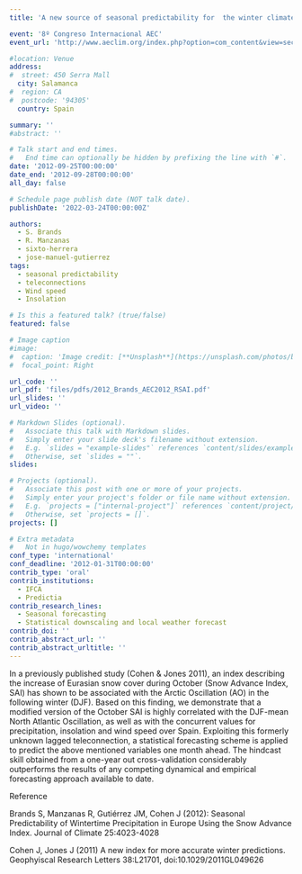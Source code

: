 ```yaml
---
title: 'A new source of seasonal predictability for  the winter climate in Spain'

event: '8º Congreso Internacional AEC'
event_url: 'http://www.aeclim.org/index.php?option=com_content&view=section&id=11&Itemid=78&lang=es'

#location: Venue
address:
#  street: 450 Serra Mall
  city: Salamanca
#  region: CA
#  postcode: '94305'
  country: Spain

summary: ''
#abstract: ''

# Talk start and end times.
#   End time can optionally be hidden by prefixing the line with `#`.
date: '2012-09-25T00:00:00'
date_end: '2012-09-28T00:00:00'
all_day: false

# Schedule page publish date (NOT talk date).
publishDate: '2022-03-24T00:00:00Z'

authors: 
  - S. Brands
  - R. Manzanas
  - sixto-herrera
  - jose-manuel-gutierrez
tags: 
  - seasonal predictability
  - teleconnections
  - Wind speed
  - Insolation

# Is this a featured talk? (true/false)
featured: false

# Image caption
#image:
#  caption: 'Image credit: [**Unsplash**](https://unsplash.com/photos/bzdhc5b3Bxs)'
#  focal_point: Right

url_code: ''
url_pdf: 'files/pdfs/2012_Brands_AEC2012_RSAI.pdf'
url_slides: ''
url_video: ''

# Markdown Slides (optional).
#   Associate this talk with Markdown slides.
#   Simply enter your slide deck's filename without extension.
#   E.g. `slides = "example-slides"` references `content/slides/example-slides.md`.
#   Otherwise, set `slides = ""`.
slides:

# Projects (optional).
#   Associate this post with one or more of your projects.
#   Simply enter your project's folder or file name without extension.
#   E.g. `projects = ["internal-project"]` references `content/project/deep-learning/index.md`.
#   Otherwise, set `projects = []`.
projects: []

# Extra metadata
#   Not in hugo/wowchemy templates
conf_type: 'international'
conf_deadline: '2012-01-31T00:00:00'
contrib_type: 'oral'
contrib_institutions: 
  - IFCA
  - Predictia
contrib_research_lines: 
  - Seasonal forecasting
  - Statistical downscaling and local weather forecast
contrib_doi: ''
contrib_abstract_url: ''
contrib_abstract_urltitle: ''
---
```


In a previously published study (Cohen & Jones 2011), an index describing the increase of Eurasian snow cover during October (Snow Advance Index, SAI) has shown to be associated with the Arctic Oscillation (AO) in the following winter (DJF). Based on this finding, we demonstrate that a modified version of the October SAI is highly correlated with the DJF-mean North Atlantic Oscillation, as well as with the concurrent values for precipitation, insolation and wind speed over Spain. Exploiting this formerly unknown lagged teleconnection, a statistical forecasting scheme is applied to predict the above mentioned variables one month ahead. The hindcast skill obtained from a one-year out cross-validation considerably outperforms the results of any competing dynamical and empirical forecasting approach available to date.

Reference
 
Brands S, Manzanas R, Gutiérrez JM, Cohen J (2012): Seasonal Predictability of Wintertime Precipitation in Europe Using the Snow Advance Index. Journal of Climate 25:4023-4028

Cohen J, Jones J (2011) A new index for more accurate winter predictions. Geophyiscal Research Letters 38:L21701, doi:10.1029/2011GL049626
